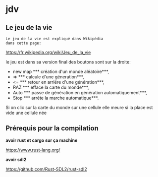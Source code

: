 # jdv
## Le jeu de la vie
```
Le jeu de la vie est expliqué dans Wikipédia
dans cette page:
```
<https://fr.wikipedia.org/wiki/Jeu_de_la_vie>


le jeu est dans sa version final des boutons sont sur la droite:
* new map  ***  création d'un monde aléatoire***,
* =>  ***  calcule d'une géneration***,
* <=  ***  retour en arriére d'une génération***,
* RAZ  ***  efface la carte du monde***,
* Auto  ***  passe de génération en génération automatiquement***,
* Stop  ***  arréte la marche automatique***.

Si on clic sur la carte du monde sur une cellule elle meure si la place est vide une cellule née

## Prérequis pour la compilation

**avoir rust et cargo sur ça machine**

<https://www.rust-lang.org/>

**avoir sdl2**

<https://github.com/Rust-SDL2/rust-sdl2>
